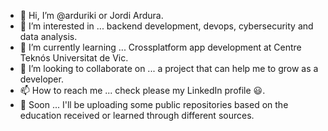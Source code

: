 - 👋 Hi, I’m @arduriki or Jordi Ardura.
- 👀 I’m interested in ... backend development, devops, cybersecurity and data analysis.
- 🌱 I’m currently learning ... Crossplatform app development at Centre Teknós Universitat de Vic.
- 💞️ I’m looking to collaborate on ... a project that can help me to grow as a developer.
- 📫 How to reach me ... check please my LinkedIn profile 😃.
- 💼 Soon ... I'll be uploading some public repositories based on the education received or learned through different sources.

<!---
arduriki/arduriki is a ✨ special ✨ repository because its `README.md` (this file) appears on your GitHub profile.
You can click the Preview link to take a look at your changes.
--->
